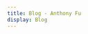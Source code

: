 ```yaml
---
title: Blog - Anthony Fu
display: Blog
---
```


<!-- <ClientOnly>
  <Plum/>
</ClientOnly>

<ListPosts /> -->
